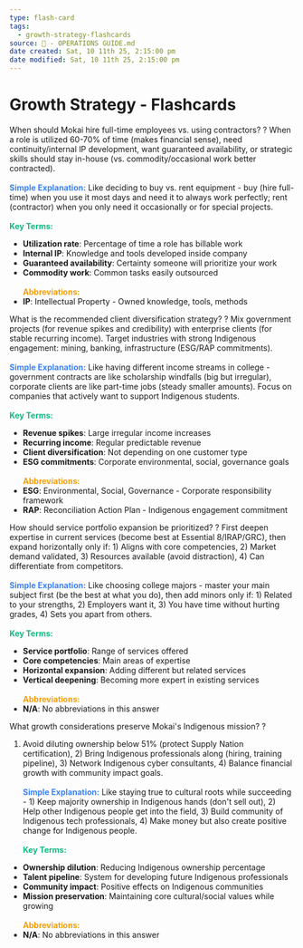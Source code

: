 ```yaml
---
type: flash-card
tags:
  - growth-strategy-flashcards
source: 📘 - OPERATIONS GUIDE.md
date created: Sat, 10 11th 25, 2:15:00 pm
date modified: Sat, 10 11th 25, 2:15:00 pm
---
```


# Growth Strategy - Flashcards

When should Mokai hire full-time employees vs. using contractors?
?
When a role is utilized 60-70% of time (makes financial sense), need continuity/internal IP development, want guaranteed availability, or strategic skills should stay in-house (vs. commodity/occasional work better contracted).
<br><br><span style="color: #3b82f6;">**Simple Explanation:**</span> Like deciding to buy vs. rent equipment - buy (hire full-time) when you use it most days and need it to always work perfectly; rent (contractor) when you only need it occasionally or for special projects.
<br><br><span style="color: #10b981;">**Key Terms:**</span>
- **Utilization rate**: Percentage of time a role has billable work
- **Internal IP**: Knowledge and tools developed inside company
- **Guaranteed availability**: Certainty someone will prioritize your work
- **Commodity work**: Common tasks easily outsourced
<br><br><span style="color: #f59e0b;">**Abbreviations:**</span>
- **IP**: Intellectual Property - Owned knowledge, tools, methods

What is the recommended client diversification strategy?
?
Mix government projects (for revenue spikes and credibility) with enterprise clients (for stable recurring income). Target industries with strong Indigenous engagement: mining, banking, infrastructure (ESG/RAP commitments).
<br><br><span style="color: #3b82f6;">**Simple Explanation:**</span> Like having different income streams in college - government contracts are like scholarship windfalls (big but irregular), corporate clients are like part-time jobs (steady smaller amounts). Focus on companies that actively want to support Indigenous students.
<br><br><span style="color: #10b981;">**Key Terms:**</span>
- **Revenue spikes**: Large irregular income increases
- **Recurring income**: Regular predictable revenue
- **Client diversification**: Not depending on one customer type
- **ESG commitments**: Corporate environmental, social, governance goals
<br><br><span style="color: #f59e0b;">**Abbreviations:**</span>
- **ESG**: Environmental, Social, Governance - Corporate responsibility framework
- **RAP**: Reconciliation Action Plan - Indigenous engagement commitment

How should service portfolio expansion be prioritized?
?
First deepen expertise in current services (become best at Essential 8/IRAP/GRC), then expand horizontally only if: 1) Aligns with core competencies, 2) Market demand validated, 3) Resources available (avoid distraction), 4) Can differentiate from competitors.
<br><br><span style="color: #3b82f6;">**Simple Explanation:**</span> Like choosing college majors - master your main subject first (be the best at what you do), then add minors only if: 1) Related to your strengths, 2) Employers want it, 3) You have time without hurting grades, 4) Sets you apart from others.
<br><br><span style="color: #10b981;">**Key Terms:**</span>
- **Service portfolio**: Range of services offered
- **Core competencies**: Main areas of expertise
- **Horizontal expansion**: Adding different but related services
- **Vertical deepening**: Becoming more expert in existing services
<br><br><span style="color: #f59e0b;">**Abbreviations:**</span>
- **N/A**: No abbreviations in this answer

What growth considerations preserve Mokai's Indigenous mission?
?
1) Avoid diluting ownership below 51% (protect Supply Nation certification), 2) Bring Indigenous professionals along (hiring, training pipeline), 3) Network Indigenous cyber consultants, 4) Balance financial growth with community impact goals.
<br><br><span style="color: #3b82f6;">**Simple Explanation:**</span> Like staying true to cultural roots while succeeding - 1) Keep majority ownership in Indigenous hands (don't sell out), 2) Help other Indigenous people get into the field, 3) Build community of Indigenous tech professionals, 4) Make money but also create positive change for Indigenous people.
<br><br><span style="color: #10b981;">**Key Terms:**</span>
- **Ownership dilution**: Reducing Indigenous ownership percentage
- **Talent pipeline**: System for developing future Indigenous professionals
- **Community impact**: Positive effects on Indigenous communities
- **Mission preservation**: Maintaining core cultural/social values while growing
<br><br><span style="color: #f59e0b;">**Abbreviations:**</span>
- **N/A**: No abbreviations in this answer
